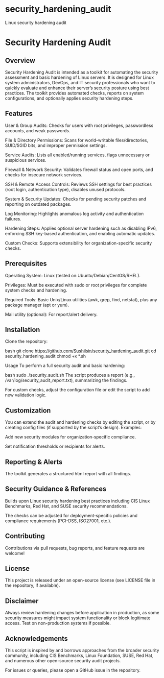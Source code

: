 # security_hardening_audit
Linux security hardening audit

# Security Hardening Audit

## Overview
Security Hardening Audit is intended as a toolkit for automating the security assessment and basic hardening of Linux servers. It is designed for Linux system administrators, DevOps, and IT security professionals who want to quickly evaluate and enhance their server’s security posture using best practices. The toolkit provides automated checks, reports on system configurations, and optionally applies security hardening steps.

## Features
User & Group Audits: Checks for users with root privileges, passwordless accounts, and weak passwords.

File & Directory Permissions: Scans for world-writable files/directories, SUID/SGID bits, and improper permission settings.

Service Audits: Lists all enabled/running services, flags unnecessary or suspicious services.

Firewall & Network Security: Validates firewall status and open ports, and checks for insecure network services.

SSH & Remote Access Controls: Reviews SSH settings for best practices (root login, authentication type), disables unused protocols.

System & Security Updates: Checks for pending security patches and reporting on outdated packages.

Log Monitoring: Highlights anomalous log activity and authentication failures.

Hardening Steps: Applies optional server hardening such as disabling IPv6, enforcing SSH key-based authentication, and enabling automatic updates.

Custom Checks: Supports extensibility for organization-specific security checks.

## Prerequisites
Operating System: Linux (tested on Ubuntu/Debian/CentOS/RHEL).

Privileges: Must be executed with sudo or root privileges for complete system checks and hardening.

Required Tools: Basic Unix/Linux utilities (awk, grep, find, netstat), plus any package manager (apt or yum).

Mail utility (optional): For report/alert delivery.

## Installation
Clone the repository:

bash
git clone https://github.com/Sushilsin/security_hardening_audit.git
cd security_hardening_audit
chmod +x *.sh

Usage
To perform a full security audit and basic hardening:

bash
sudo ./security_audit.sh
The script produces a report (e.g., /var/log/security_audit_report.txt), summarizing the findings.

For custom checks, adjust the configuration file or edit the script to add new validation logic.

## Customization
You can extend the audit and hardening checks by editing the script, or by creating config files (if supported by the script’s design).
Examples:

Add new security modules for organization-specific compliance.

Set notification thresholds or recipients for alerts.

## Reporting & Alerts
The toolkit generates a structured html report with all findings. 

## Security Guidance & References
Builds upon Linux security hardening best practices including CIS Linux Benchmarks, Red Hat, and SUSE security recommendations.

The checks can be adjusted for deployment-specific policies and compliance requirements (PCI-DSS, ISO27001, etc.).

## Contributing
Contributions via pull requests, bug reports, and feature requests are welcome!

## License
This project is released under an open-source license (see LICENSE file in the repository, if available).

## Disclaimer
Always review hardening changes before application in production, as some security measures might impact system functionality or block legitimate access. Test on non-production systems if possible.

## Acknowledgements
This script is inspired by and borrows approaches from the broader security community, including CIS Benchmarks, Linux Foundation, SUSE, Red Hat, and numerous other open-source security audit projects.

For issues or queries, please open a GitHub issue in the repository.
